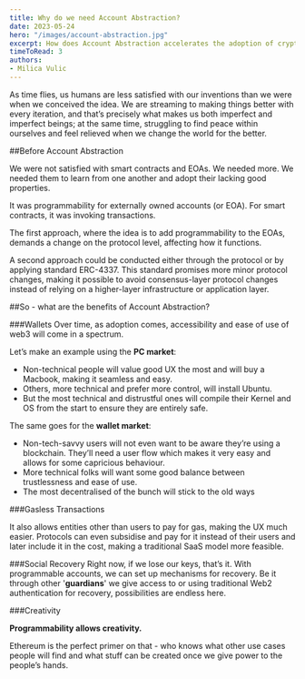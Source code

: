```yaml
---
title: Why do we need Account Abstraction?
date: 2023-05-24
hero: "/images/account-abstraction.jpg"
excerpt: How does Account Abstraction accelerates the adoption of crypto
timeToRead: 3
authors:
- Milica Vulic
---
```


As time flies, us humans are less satisfied with our inventions than we were when we conceived the idea. We are streaming to making things better with every iteration, and that’s precisely what makes us both imperfect and imperfect beings; at the same time, struggling to find peace within ourselves and feel relieved when we change the world for the better.

##Before Account Abstraction

We were not satisfied with smart contracts and EOAs. We needed more. We needed them to learn from one another and adopt their lacking good properties.

It was programmability for externally owned accounts (or EOA). For smart contracts, it was invoking transactions.

The first approach, where the idea is to add programmability to the EOAs, demands a change on the protocol level, affecting how it functions.

A second approach could be conducted either through the protocol or by applying standard ERC-4337. This standard promises more minor protocol changes, making it possible to avoid consensus-layer protocol changes instead of relying on a higher-layer infrastructure or application layer.


##So - what are the benefits of Account Abstraction?

###Wallets
Over time, as adoption comes, accessibility and ease of use of web3 will come in a spectrum.

Let’s make an example using the **PC market**:

- Non-technical people will value good UX the most and will buy a Macbook, making it seamless and easy.
- Others, more technical and prefer more control, will install Ubuntu.
- But the most technical and distrustful ones will compile their Kernel and OS from the start to ensure they are entirely safe.

The same goes for the **wallet market**:

- Non-tech-savvy users will not even want to be aware they’re using a blockchain. They’ll need a user flow which makes it very easy and allows for some capricious behaviour.
- More technical folks will want some good balance between trustlessness and ease of use.
- The most decentralised of the bunch will stick to the old ways

###Gasless Transactions

It also allows entities other than users to pay for gas, making the UX much easier. Protocols can even subsidise and pay for it instead of their users and later include it in the cost, making a traditional SaaS model more feasible.

###Social Recovery
Right now, if we lose our keys, that’s it. With programmable accounts, we can set up mechanisms for recovery.
Be it through other '__guardians__' we give access to or using traditional Web2 authentication for recovery, possibilities are endless here.

###Creativity

**Programmability allows creativity.**

Ethereum is the perfect primer on that - who knows what other use cases people will find and what stuff can be created once we give power to the people’s hands.
